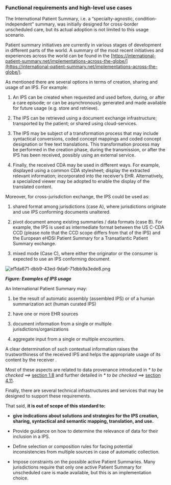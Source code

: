### Functional requirements and high-level use cases

The International Patient Summary, i.e. a “specialty-agnostic, condition-independent" summary, was initially designed for cross-border unscheduled care, but its actual adoption is not limited to this usage scenario.

Patient summary initiatives are currently in various stages of development in different parts of the world. A summary of the most recent initiatives and experiences across the world can be found in the [https://international-patient-summary.net/implementations-across-the-globe/](https://international-patient-summary.net/implementations-across-the-globe/).

As mentioned there are several options in terms of creation, sharing and usage of an IPS. For example:

1.  An IPS can be created when requested and used before, during, or after a care episode; or can be asynchronously generated and made available for future usage (e.g. store and retrieve).

2.  The IPS can be retrieved using a document exchange infrastructure; transported by the patient; or shared using cloud-services.

3.  The IPS may be subject of a transformation process that may include syntactical conversions, coded concept mappings and coded concept designation or free text translations. This transformation process may be performed in the creation phase, during the transmission, or after the IPS has been received, possibly using an external service.

4.  Finally, the received CDA may be used in different ways. For example, displayed using a common CDA stylesheet; display the extracted relevant information; incorporated into the receiver’s EHR. Alternatively, a specialized viewer may be adopted to enable the display of the translated content.


Moreover, for cross-jurisdiction exchange, the IPS could be used as:

1.  shared format among jurisdictions (case A), where jurisdictions originate and use IPS conforming documents unaltered.

2.  pivot document among existing summaries / data formats (case B). For example, the IPS is used as intermediate format between the US C-CDA CCD (please note that the CCD scope differs from that of the IPS) and the European eHDSI Patient Summary for a Transatlantic Patient Summary exchange.

3.  mixed mode (Case C), where either the originator or the consumer is expected to use an IPS conforming document.


![ef1da671-dbb9-43ed-9da6-71dbb9a3ede8.png](ef1da671-dbb9-43ed-9da6-71dbb9a3ede8.png)

**_Figure: Examples of IPS usage_**

An International Patient Summary may:

1.  be the result of automatic assembly (assembled IPS) or of a human summarization act (human curated IPS)

2.  have one or more EHR sources

3.  document information from a single or multiple jurisdictions/organizations

4.  aggregate input from a single or multiple encounters.


A clear determination of such contextual information raises the trustworthiness of the received IPS and helps the appropriate usage of its content by the receiver .

Most of these aspects are related to data provenance introduced in _\* to be checked ==>_ [section 1.8](https://wiki.international-patient-summary.net/index.php?title=IPS_implementationguide_1#Relationships_with_other_projects_and_guidelines) and further detailed in _\* to be checked ==>_ [section 4.11](https://wiki.international-patient-summary.net/index.php?title=IPS_implementationguide_1#Provenance).

Finally, there are several technical infrastructures and services that may be designed to support these requirements.

That said, **it is out of scope of this standard to:**

*   **give indications about solutions and strategies for the IPS creation, sharing, syntactical and semantic mapping, translation, and use.**

*   Provide guidance on how to determine the relevance of data for their inclusion in a IPS.

*   Define selection or composition rules for facing potential inconsistencies from multiple sources in case of automatic collection.

*   Impose constraints on the possible active Patient Summaries. Many jurisdictions require that only one active Patient Summary for unscheduled care is made available, but this is an implementation choice.